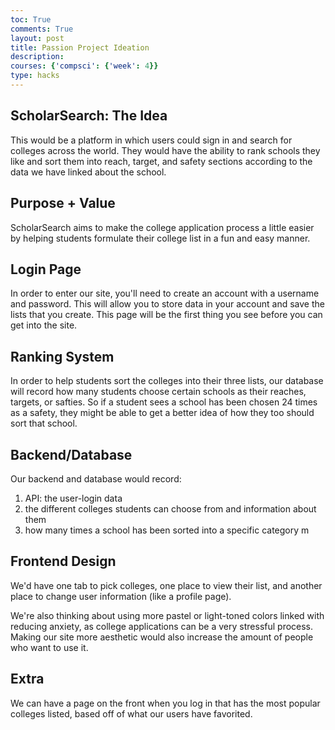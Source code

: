 ```yaml
---
toc: True
comments: True
layout: post
title: Passion Project Ideation
description: 
courses: {'compsci': {'week': 4}}
type: hacks
---
```


## ScholarSearch: The Idea

This would be a platform in which users could sign in and search for colleges across the world. They would have the ability to rank schools they like and sort them into reach, target, and safety sections according to the data we have linked about the school.

## Purpose + Value

ScholarSearch aims to make the college application process a little easier by helping students formulate their college list in a fun and easy manner. 

## Login Page

In order to enter our site, you'll need to create an account with a username and password. This will allow you to store data in your account and save the lists that you create. This page will be the first thing you see before you can get into the site.

## Ranking System

In order to help students sort the colleges into their three lists, our database will record how many students choose certain schools as their reaches, targets, or safties. So if a student sees a school has been chosen 24 times as a safety, they might be able to get a better idea of how they too should sort that school.

## Backend/Database

Our backend and database would record:

1. API: the user-login data
2. the different colleges students can choose from and information about them
3. how many times a school has been sorted into a specific category m 

## Frontend Design 

We'd have one tab to pick colleges, one place to view their list, and another place to change user information (like a profile page).

We're also thinking about using more pastel or light-toned colors linked with reducing anxiety, as college applications can be a very stressful process. Making our site more aesthetic would also increase the amount of people who want to use it.

## Extra

We can have a page on the front when you log in that has the most popular colleges listed, based off of what our users have favorited. 